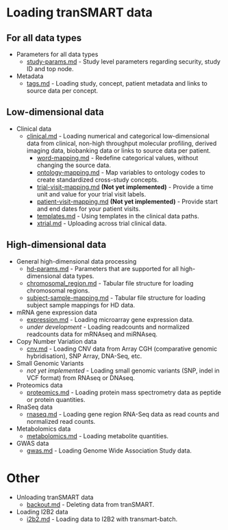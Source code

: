 # Loading tranSMART data

## For all data types
* Parameters for all data types
  * [study-params.md](study-params.md) - Study level parameters regarding security, study ID and top node.
* Metadata
  * [tags.md](tags.md) - Loading study, concept, patient metadata and links to source data per concept.

## Low-dimensional data
* Clinical data
  * [clinical.md](clinical.md) - Loading numerical and categorical low-dimensional data from clinical, non-high throughput molecular profiling, derived imaging data, biobanking data or links to source data per patient.
    * [word-mapping.md](word-mapping.md) - Redefine categorical values, without changing the source data.
    * [ontology-mapping.md](ontology-mapping.md) - Map variables to ontology codes to create standardized cross-study concepts.
    * [trial-visit-mapping.md](trial-visit-mapping.md) **(Not yet implemented)** - Provide a time unit and value for your trial visit labels.
    * [patient-visit-mapping.md](patient-visit-mapping.md) **(Not yet implemented)** - Provide start and end dates for your patient visits.
    * [templates.md](templates.md) - Using templates in the clinical data paths.
    * [xtrial.md](xtrial.md) - Uploading across trial clinical data.

## High-dimensional data
* General high-dimensional data processing
  * [hd-params.md](hd-params.md) - Parameters that are supported for all high-dimensional data types.
  * [chromosomal_region.md](chromosomal_region.md) - Tabular file structure for loading chromosomal regions.
  * [subject-sample-mapping.md](subject-sample-mapping.md) - Tabular file structure for loading subject sample mappings for HD data.
* mRNA gene expression data
  * [expression.md](expression.md) - Loading microarray gene expression data.
  * *under development* - Loading readcounts and normalized readcounts data for mRNAseq and miRNAseq.
* Copy Number Variation data
  * [cnv.md](cnv.md) - Loading CNV data from Array CGH (comparative genomic hybridisation), SNP Array, DNA-Seq, etc.
* Small Genomic Variants
  * *not yet implemented* - Loading small genomic variants (SNP, indel in VCF format) from RNAseq or DNAseq.
* Proteomics data
  * [proteomics.md](proteomics.md) - Loading protein mass spectrometry data as peptide or protein quantities.
* RnaSeq data
  * [rnaseq.md](rnaseq.md) - Loading gene region RNA-Seq data as read counts and normalized read counts.
* Metabolomics data
  * [metabolomics.md](metabolomics.md) - Loading metabolite quantities.
* GWAS data
  * [gwas.md](gwas.md) - Loading Genome Wide Association Study data.

# Other
* Unloading tranSMART data
  * [backout.md](backout.md) - Deleting data from tranSMART.
* Loading I2B2 data
  * [i2b2.md](i2b2.md) - Loading data to I2B2 with transmart-batch.
